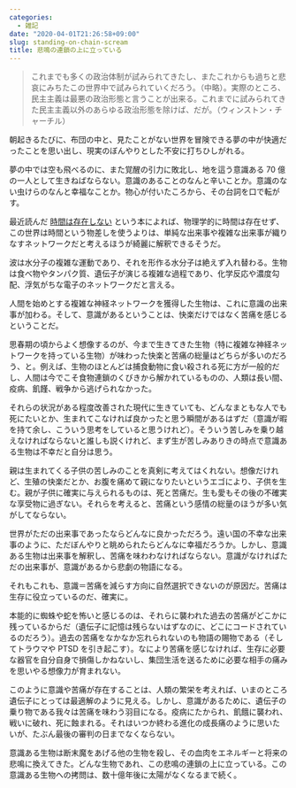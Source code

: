 ```yaml
---
categories:
  - 雑記
date: "2020-04-01T21:26:58+09:00"
slug: standing-on-chain-scream
title: 悲鳴の連鎖の上に立っている
---
```


> これまでも多くの政治体制が試みられてきたし、またこれからも過ちと悲哀にみちたこの世界中で試みられていくだろう。（中略）。実際のところ、民主主義は最悪の政治形態と言うことが出来る。これまでに試みられてきた民主主義以外のあらゆる政治形態を除けば、だが。（ウィンストン・チャーチル）

朝起きるたびに、布団の中と、見たことがない世界を冒険できる夢の中が快適だったことを思い出し、現実のぼんやりとした不安に打ちひしがれる。

夢の中では空も飛べるのに、また覚醒の引力に敗北し、地を這う意識ある 70 億の一人として生きねばならない。意識のあることのなんと辛いことか。意識のない虫けらのなんと幸福なことか。物心が付いたころから、その台詞を口で転がす。

最近読んだ [時間は存在しない](http://www.amazon.co.jp/exec/obidos/ASIN/B07XBDKG5B/rakuishi-22/ref=nosim/) という本によれば、物理学的に時間は存在せず、この世界は時間という物差しを使うよりは、単純な出来事や複雑な出来事が織りなすネットワークだと考えるほうが綺麗に解釈できるそうだ。

波は水分子の複雑な運動であり、それを形作る水分子は絶えず入れ替わる。生物は食べ物やタンパク質、遺伝子が演じる複雑な過程であり、化学反応や濃度勾配、浮気がちな電子のネットワークだと言える。

人間を始めとする複雑な神経ネットワークを獲得した生物は、これに意識の出来事が加わる。そして、意識があるということは、快楽だけではなく苦痛を感じるということだ。

思春期の頃からよく想像するのが、今まで生きてきた生物（特に複雑な神経ネットワークを持っている生物）が味わった快楽と苦痛の総量はどちらが多いのだろう、と。例えば、生物のほとんどは捕食動物に食い殺される死に方が一般的だし、人間は今でこそ食物連鎖のくびきから解かれているものの、人類は長い間、疫病、飢饉、戦争から逃げられなかった。

それらの状況がある程度改善された現代に生きていても、どんなまともな人でも死にたいとか、生まれてこなければ良かったと思う瞬間があるはずだ（意識が暇を持て余し、こういう思考をしていると思うけれど）。そういう苦しみを乗り越えなければならないと誰しも説くけれど、まず生が苦しみありきの時点で意識ある生物は不幸だと自分は思う。

親は生まれてくる子供の苦しみのことを真剣に考えてはくれない。想像だけれど、生殖の快楽だとか、お腹を痛めて親になりたいというエゴにより、子供を生む。親が子供に確実に与えられるものは、死と苦痛だ。生も愛もその後の不確実な享受物に過ぎない。それらを考えると、苦痛という感情の総量のほうが多い気がしてならない。

世界がただの出来事であったならどんなに良かっただろう。遠い国の不幸な出来事のように、ただぼんやりと眺められたらどんなに幸福だろうか。しかし、意識ある生物は出来事を解釈し、苦痛を味わわなければならない。意識がなければただの出来事が、意識があるから悲劇の物語になる。

それもこれも、意識＝苦痛を減らす方向に自然選択できないのが原因だ。苦痛は生存に役立っているのだ、確実に。

本能的に蜘蛛や蛇を怖いと感じるのは、それらに襲われた過去の苦痛がどこかに残っているからだ（遺伝子に記憶は残らないはずなのに、どこにコードされているのだろう）。過去の苦痛をなかなか忘れられないのも物語の賜物である（そしてトラウマや PTSD を引き起こす）。なにより苦痛を感じなければ、生存に必要な器官を自分自身で損傷しかねないし、集団生活を送るために必要な相手の痛みを思いやる想像力が育まれない。

このように意識や苦痛が存在することは、人類の繁栄を考えれば、いまのところ遺伝子にとっては最適解のように見える。しかし、意識があるために、遺伝子の乗り物である我々は苦痛を味わう羽目になる。疫病にたかられ、飢餓に襲われ、戦いに破れ、死に蝕まれる。それはいつか終わる進化の成長痛のように思いたいが、たぶん最後の審判の日までなくならない。

意識ある生物は断末魔をあげる他の生物を殺し、その血肉をエネルギーと将来の悲鳴に換えてきた。どんな生物であれ、この悲鳴の連鎖の上に立っている。この意識ある生物への拷問は、数十億年後に太陽がなくなるまで続く。
